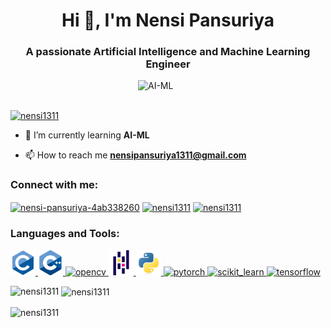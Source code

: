 <h1 align="center">Hi 👋, I'm Nensi Pansuriya</h1>
<h3 align="center">A passionate Artificial Intelligence and Machine Learning Engineer</h3>

<img align="right" alt="AI-ML" width="300" src="https://github.com/user-attachments/assets/484be27d-9e84-4543-b1f5-c44ba9dc7883"> <br> <br>

<p align="left"> <a href="https://github.com/ryo-ma/github-profile-trophy"><img src="https://github-profile-trophy.vercel.app/?username=nensi1311" alt="nensi1311" /></a> </p>

- 🌱 I’m currently learning **AI-ML**

- 📫 How to reach me **nensipansuriya1311@gmail.com**

<h3 align="left">Connect with me:</h3>
<p align="left">
<a href="https://linkedin.com/in/nensi-pansuriya-4ab338260" target="blank"><img align="center" src="https://raw.githubusercontent.com/rahuldkjain/github-profile-readme-generator/master/src/images/icons/Social/linked-in-alt.svg" alt="nensi-pansuriya-4ab338260" height="30" width="40" /></a>
<a href="https://www.codechef.com/users/nensi1311" target="blank"><img align="center" src="https://cdn.jsdelivr.net/npm/simple-icons@3.1.0/icons/codechef.svg" alt="nensi1311" height="30" width="40" /></a>
<a href="https://www.leetcode.com/nensi1311" target="blank"><img align="center" src="https://raw.githubusercontent.com/rahuldkjain/github-profile-readme-generator/master/src/images/icons/Social/leet-code.svg" alt="nensi1311" height="30" width="40" /></a>
</p>

<h3 align="left">Languages and Tools:</h3>
<p align="left"> <a href="https://www.cprogramming.com/" target="_blank" rel="noreferrer"> <img src="https://raw.githubusercontent.com/devicons/devicon/master/icons/c/c-original.svg" alt="c" width="40" height="40"/> </a> <a href="https://www.w3schools.com/cpp/" target="_blank" rel="noreferrer"> <img src="https://raw.githubusercontent.com/devicons/devicon/master/icons/cplusplus/cplusplus-original.svg" alt="cplusplus" width="40" height="40"/> </a> <a href="https://opencv.org/" target="_blank" rel="noreferrer"> <img src="https://www.vectorlogo.zone/logos/opencv/opencv-icon.svg" alt="opencv" width="40" height="40"/> </a> <a href="https://pandas.pydata.org/" target="_blank" rel="noreferrer"> <img src="https://raw.githubusercontent.com/devicons/devicon/2ae2a900d2f041da66e950e4d48052658d850630/icons/pandas/pandas-original.svg" alt="pandas" width="40" height="40"/> </a> <a href="https://www.python.org" target="_blank" rel="noreferrer"> <img src="https://raw.githubusercontent.com/devicons/devicon/master/icons/python/python-original.svg" alt="python" width="40" height="40"/> </a> <a href="https://pytorch.org/" target="_blank" rel="noreferrer"> <img src="https://www.vectorlogo.zone/logos/pytorch/pytorch-icon.svg" alt="pytorch" width="40" height="40"/> </a> <a href="https://scikit-learn.org/" target="_blank" rel="noreferrer"> <img src="https://upload.wikimedia.org/wikipedia/commons/0/05/Scikit_learn_logo_small.svg" alt="scikit_learn" width="40" height="40"/> </a> <a href="https://www.tensorflow.org" target="_blank" rel="noreferrer"> <img src="https://www.vectorlogo.zone/logos/tensorflow/tensorflow-icon.svg" alt="tensorflow" width="40" height="40"/> </a> </p>

<p><img align="left" src="https://github-readme-stats.vercel.app/api/top-langs?username=nensi1311&show_icons=true&locale=en&layout=compact" alt="nensi1311" /></p>

<p>&nbsp;<img align="center" src="https://github-readme-stats.vercel.app/api?username=nensi1311&show_icons=true&locale=en" alt="nensi1311" /></p>

<p><img align="center" src="https://github-readme-streak-stats.herokuapp.com/?user=nensi1311&" alt="nensi1311" /></p>
